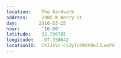 ```yaml
---
location:    The Aardvark
address:     2905 W Berry St
day:        2016-03-25
hour:        '16:00'
latitude:    32.706785
longitude:   -97.358642
locationID:  ChIJsVr-cSJyToYRVK9nJJLaxP8
---
```

